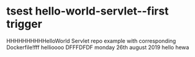 # tsest hello-world-servlet--first trigger
HHHHHHHHHHelloWorld Servlet repo example with corresponding Dockerfile!fff
hellioooo
DFFFDFDF
monday 26th august 2019 
hello
hewa
